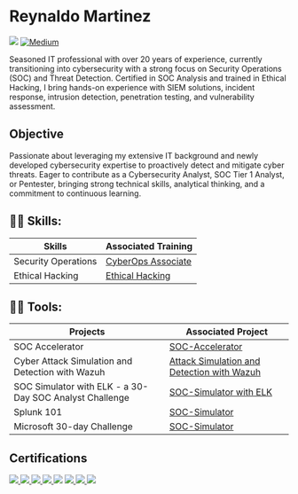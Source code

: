 # Reynaldo Martinez
<a href="https://www.linkedin.com/in/cyberey/"><img src="https://img.shields.io/badge/-LinkedIn-0072b1?&style=for-the-badge&logo=linkedin&logoColor=white" /></a>
[![Medium](https://img.shields.io/badge/Medium-12100E?style=for-the-badge&logo=medium&logoColor=white)](https://medium.com/@itramp12)

<!-- <h1>Hi, I'm Reynaldo! An IT professional, with a passion for cybersecurity, to create a safer community. -->

Seasoned IT professional with over 20 years of experience, currently transitioning into cybersecurity with a strong focus on Security Operations (SOC) and Threat Detection. Certified in SOC Analysis and trained in Ethical Hacking, I bring hands-on experience with SIEM solutions, incident response, intrusion detection, penetration testing, and vulnerability assessment.

 ## Objective

Passionate about leveraging my extensive IT background and newly developed cybersecurity expertise to proactively detect and mitigate cyber threats. Eager to contribute as a Cybersecurity Analyst, SOC Tier 1 Analyst, or Pentester, bringing strong technical skills, analytical thinking, and a commitment to continuous learning.

<h2>👨‍💻 Skills:</h2>

| Skills                               | Associated Training          |
|-----------------------------------------------|----------------------------|
| Security Operations                           | [CyberOps Associate](https://www.credly.com/badges/9c869131-0e26-4f52-b167-3e52e427a464)|
| Ethical Hacking                               | [Ethical Hacking](https://www.credly.com/badges/afa277e5-ac94-42f4-93ba-ddfc9b76d029/linked_in_profile)|

<h2>👨‍💻 Tools:</h2>

| Projects                              | Associated Project           |
|-----------------------------------------------|----------------------------|
| SOC Accelerator| [SOC-Accelerator](https://github.com/ReynaldoAMartinez/SOC-Accelerator)|
| Cyber Attack Simulation and Detection with Wazuh       | [Attack Simulation and Detection with Wazuh](https://github.com/ReynaldoAMartinez/Attack-Simulation-and-Detection-with-Wazuh/tree/main)|
| SOC Simulator with ELK - a 30-Day SOC Analyst Challenge| [SOC-Simulator with ELK](https://github.com/ReynaldoAMartinez/SOC-Simulator-with-ELK)|
| Splunk 101| [SOC-Simulator](https://github.com/ReynaldoAMartinez/Splunk-101)|
| Microsoft 30-day Challenge| [SOC-Simulator](https://github.com/ReynaldoAMartinez/Splunk-101)|

<!-- This is a comment in Markdown. It won't be visible on GitHub. -->
<!-- 
<h2>📺 Popular YouTube Videos</h2>

- [How to get into Cybersecurity Starting From Zero](https://www.youtube.com/watch?v=a83ASGn_V_s)
- [A Day in the Life of a Cybersecurity Anayst](https://www.youtube.com/watch?v=uHy3oM7NnoU)
- [How to Create a KeyLogger (C#)](https://www.youtube.com/watch?v=N-L9hklSlNk)
- [Ransomware Demonstration (C#)](https://www.youtube.com/watch?v=OfvdQeh79s0)
- [Is WGU Legit?](https://www.youtube.com/watch?v=E2MwRWxDBkA)
-->


<!--
**joshmadakor1/joshmadakor1** is a ✨ _special_ ✨ repository because its `README.md` (this file) appears on your GitHub profile.

Here are some ideas to get you started:

- 🔭 I’m currently working on ...
- 🌱 I’m currently learning ...
- 👯 I’m looking to collaborate on ...
- 🤔 I’m looking for help with ...
- 💬 Ask me about ...
- 📫 How to reach me: ...
- 😄 Pronouns: ...
- ⚡ Fun fact: ...
-->


## Certifications

<div>
<a href=https://www.credly.com/badges/0c769d83-11c1-4276-bb22-bfbe187b6a5d/linked_in_profile>
  <img src="https://img.shields.io/badge/-A%2B-FF0000?&style=for-the-badge&logo=CompTIA&logoColor=white" />
</a>
<a href=https://www.credly.com/badges/29fc38e5-d03f-4af5-9eda-2764d73b7fbf/public_url>
  <img src="https://img.shields.io/badge/-Security%2B-FF0000?&style=for-the-badge&logo=CompTIA&logoColor=white" />
</a>

<a href=https://www.credly.com/badges/4d66c967-be92-4c57-b125-f7d4336dec7e/public_url>
  <img src="https://img.shields.io/badge/-CySA%2B-FF0000?&style=for-the-badge&logo=CompTIA&logoColor=white" />
</a>

<a href=https://www.axelos.com/successful-candidates-register>
  <img src="https://img.shields.io/badge/-ITIL-4D4D4D?&style=for-the-badge&logo=CompTIA&logoColor=white" />
</a>

<img src="https://img.shields.io/badge/-Apple ACTC-800080?&style=for-the-badge&logoColor=white" />

<a href=https://cs.lpi.org/caf/Xamman/certification/verify/LPI000472310/l3vf5usn6h>
  <img src="https://img.shields.io/badge/-Linux-000080?&style=for-the-badge&logoColor=white" />
</a>
<a href=https://www.credly.com/badges/649b434b-d6db-4a18-adec-81fd4f2aa2f4/linked_in_profile>
  <img src="https://img.shields.io/badge/-ISC2 CC-2E8B57?&style=for-the-badge&logoColor=white" />
</a>
<a href=https://www.credly.com/badges/8a929ed7-0b8d-4c6b-b553-4b86e4c53b1f/linked_in_profile>
  <img src="https://img.shields.io/badge/-Cisco CyberOps-0073CF?&style=for-the-badge&logoColor=white" />
</a>
</div>





